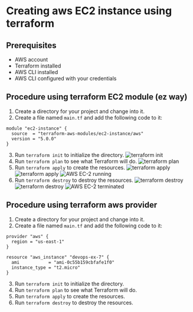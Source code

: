 # Creating aws EC2 instance using terraform

## Prerequisites

- AWS account
- Terraform installed
- AWS CLI installed
- AWS CLI configured with your credentials


## Procedure using terraform EC2 module (ez way)

1. Create a directory for your project and change into it.
2. Create a file named `main.tf` and add the following code to it:

``` hcl
module "ec2-instance" {
  source  = "terraform-aws-modules/ec2-instance/aws"
  version = "5.0.0"
}
```

3. Run `terraform init` to initialize the directory.
![terraform init](./assets/Ex-7/Ex-7.1.png)
4. Run `terraform plan` to see what Terraform will do.
![terraform plan](./assets/Ex-7/Ex-7.2.png)
5. Run `terraform apply` to create the resources.
![terraform apply](./assets/Ex-7/Ex-7.3.png)
![terraform apply](./assets/Ex-7/Ex-7.4.png)
![AWS EC-2 running](./assets/Ex-7/Ex-7.5.png)
6. Run `terraform destroy` to destroy the resources.
![terraform destroy](./assets/Ex-7/Ex-7.6.png)
![terraform destroy](./assets/Ex-7/Ex-7.7.png)
![AWS EC-2 terminated](./assets/Ex-7/Ex-7.8.png)

## Procedure using terraform aws provider

1. Create a directory for your project and change into it.
2. Create a file named `main.tf` and add the following code to it:

``` hcl
provider "aws" {
  region = "us-east-1"
}

resource "aws_instance" "devops-ex-7" {
  ami           = "ami-0c55b159cbfafe1f0"
  instance_type = "t2.micro"
}
```
3. Run `terraform init` to initialize the directory.
4. Run `terraform plan` to see what Terraform will do.
5. Run `terraform apply` to create the resources.
6. Run `terraform destroy` to destroy the resources.
